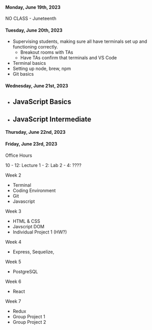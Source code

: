#### Monday, June 19th, 2023

NO CLASS - Juneteenth

#### Tuesday, June 20th, 2023

- Supervising students, making sure all have terminals set up and functioning correctly.
  - Breakout rooms with TAs
  - Have TAs confirm that terminals and VS Code
- Terminal basics
- Setting up node, brew, npm
- Git basics

#### Wednesday, June 21st, 2023

- ## JavaScript Basics
- ## JavaScript Intermediate

#### Thursday, June 22nd, 2023

#### Friday, June 23rd, 2023

Office Hours

10 - 12: Lecture
1 - 2: Lab
2 - 4: ????

Week 2

- Terminal
- Coding Environment
- Git
- Javascript

Week 3

- HTML & CSS
- Javscript DOM
- Individual Project 1 (HW?)

Week 4

- Express, Sequelize,

Week 5

- PostgreSQL

Week 6

- React

Week 7

- Redux
- Group Project 1
- Group Project 2
